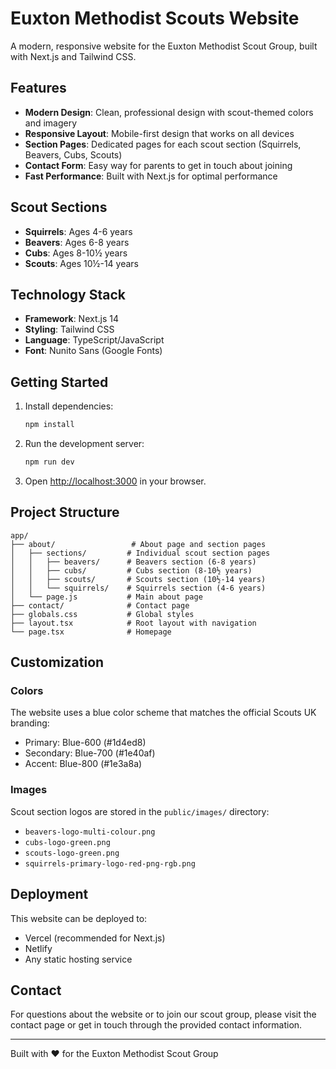 # Euxton Methodist Scouts Website

A modern, responsive website for the Euxton Methodist Scout Group, built with Next.js and Tailwind CSS.

## Features

- **Modern Design**: Clean, professional design with scout-themed colors and imagery
- **Responsive Layout**: Mobile-first design that works on all devices
- **Section Pages**: Dedicated pages for each scout section (Squirrels, Beavers, Cubs, Scouts)
- **Contact Form**: Easy way for parents to get in touch about joining
- **Fast Performance**: Built with Next.js for optimal performance

## Scout Sections

- **Squirrels**: Ages 4-6 years
- **Beavers**: Ages 6-8 years  
- **Cubs**: Ages 8-10½ years
- **Scouts**: Ages 10½-14 years

## Technology Stack

- **Framework**: Next.js 14
- **Styling**: Tailwind CSS
- **Language**: TypeScript/JavaScript
- **Font**: Nunito Sans (Google Fonts)

## Getting Started

1. Install dependencies:
   ```bash
   npm install
   ```

2. Run the development server:
   ```bash
   npm run dev
   ```

3. Open [http://localhost:3000](http://localhost:3000) in your browser.

## Project Structure

```
app/
├── about/                 # About page and section pages
│   ├── sections/         # Individual scout section pages
│   │   ├── beavers/      # Beavers section (6-8 years)
│   │   ├── cubs/         # Cubs section (8-10½ years)
│   │   ├── scouts/       # Scouts section (10½-14 years)
│   │   └── squirrels/    # Squirrels section (4-6 years)
│   └── page.js           # Main about page
├── contact/              # Contact page
├── globals.css           # Global styles
├── layout.tsx            # Root layout with navigation
└── page.tsx              # Homepage
```

## Customization

### Colors
The website uses a blue color scheme that matches the official Scouts UK branding:
- Primary: Blue-600 (#1d4ed8)
- Secondary: Blue-700 (#1e40af)
- Accent: Blue-800 (#1e3a8a)

### Images
Scout section logos are stored in the `public/images/` directory:
- `beavers-logo-multi-colour.png`
- `cubs-logo-green.png`
- `scouts-logo-green.png`
- `squirrels-primary-logo-red-png-rgb.png`

## Deployment

This website can be deployed to:
- Vercel (recommended for Next.js)
- Netlify
- Any static hosting service

## Contact

For questions about the website or to join our scout group, please visit the contact page or get in touch through the provided contact information.

---

Built with ❤️ for the Euxton Methodist Scout Group
